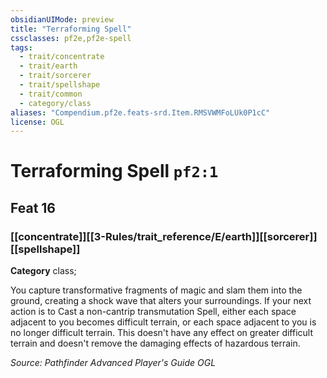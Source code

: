 ```yaml
---
obsidianUIMode: preview
title: "Terraforming Spell"
cssclasses: pf2e,pf2e-spell
tags:
  - trait/concentrate
  - trait/earth
  - trait/sorcerer
  - trait/spellshape
  - trait/common
  - category/class
aliases: "Compendium.pf2e.feats-srd.Item.RMSVWMFoLUk0P1cC"
license: OGL
---
```

# Terraforming Spell `pf2:1`
## Feat 16
### [[concentrate]][[3-Rules/trait_reference/E/earth]][[sorcerer]][[spellshape]]

**Category** class; 




You capture transformative fragments of magic and slam them into the ground, creating a shock wave that alters your surroundings. If your next action is to Cast a non-cantrip transmutation Spell, either each space adjacent to you becomes difficult terrain, or each space adjacent to you is no longer difficult terrain. This doesn't have any effect on greater difficult terrain and doesn't remove the damaging effects of hazardous terrain.

*Source: Pathfinder Advanced Player's Guide*
*OGL*
